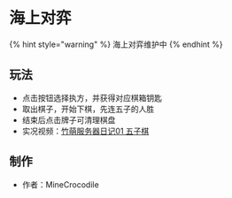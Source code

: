 # 海上对弈

{% hint style="warning" %}
海上对弈维护中
{% endhint %}

## 玩法

* 点击按钮选择执方，并获得对应棋箱钥匙
* 取出棋子，开始下棋，先连五子的人胜
* 结束后点击牌子可清理棋盘
* 实况视频：[竹萌服务器日记01 五子棋](https://www.bilibili.com/video/av10073382)

## 制作

* 作者：MineCrocodile

